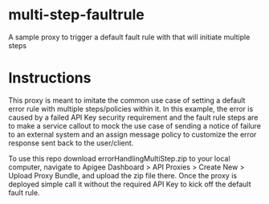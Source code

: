 # multi-step-faultrule
A sample proxy to trigger a default fault rule with that will initiate multiple steps

# Instructions
This proxy is meant to imitate the common use case of setting a default error rule with multiple steps/policies within it. In this example, the error is caused by a failed API Key security requirement and the fault rule steps are to make a service callout to mock the use case of sending a notice of failure to an external system and an assign message policy to customize the error response sent back to the user/client.

To use this repo download errorHandlingMultiStep.zip to your local computer, navigate to Apigee Dashboard > API Proxies > Create New > Upload Proxy Bundle, and upload the zip file there. Once the proxy is deployed simple call it without the required API Key to kick off the default fault rule.